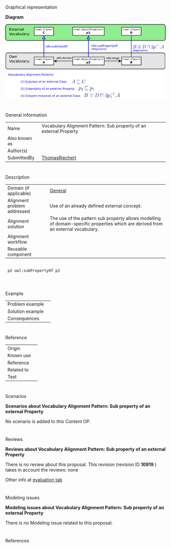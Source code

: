 # 

 Graphical representation



__Diagram__ 





[![Image:Alignment-odp.png](../public/images/6/65/Alignment-odp.png)](../../Image/Alignment-odp.png "Image:Alignment-odp.png")





# 

 General information




|  |  |
| --- | --- |
|  Name  |  Vocabulary Alignment Pattern: Sub property of an external Property  |
|  Also known as  |  |
|  Author(s)  |  |
|  SubmittedBy  | [ThomasRiechert](../../User/ThomasRiechert "User:ThomasRiechert")  |



  





# 

 Description




|  |  |
| --- | --- |
|  Domain (if applicable)  | [General](http://ontologydesignpatterns.org/wiki/index.php?title=General&action=edit&redlink=1 "General (not yet written)")  |
|  Alignment problem addressed  |  Use of an already defined external concept.  |
|  Alignment solution  |  The use of the pattern sub property allows modelling of domain-specific properties which are derived from an external vocabulary.  |
|  Alignment workflow  |  |
|  Reusable component  |  |



```

 p2 owl:subPropertyOf p1
 

```


  





# 

 Example




|  |  |
| --- | --- |
|  Problem example  |  |
|  Solution example  |  |
|  Consequences  |  |



  





# 

 Reference




|  |  |
| --- | --- |
|  Origin  |  |
|  Known use  |  |
|  Reference  |  |
|  Related to  |  |
|  Test  |  |



  





# 

 Scenarios




__Scenarios about Vocabulary Alignment Pattern: Sub property of an external Property__ 


 No scenario is added to this Content OP.
 




# 

 Reviews




__Reviews about Vocabulary Alignment Pattern: Sub property of an external Property__ 


 There is no review about this proposal.
This revision (revision ID
 __10919__ 
 ) takes in account the reviews: none
 



 Other info at
 [evaluation tab](http://ontologydesignpatterns.org/wiki/index.php?title=Submissions:Vocabulary_Alignment_Pattern:_Sub_property_of_an_external_Property&action=evaluation "http://ontologydesignpatterns.org/wiki/index.php?title=Submissions:Vocabulary_Alignment_Pattern:_Sub_property_of_an_external_Property&action=evaluation") 





  





# 

 Modeling issues




__Modeling issues about Vocabulary Alignment Pattern: Sub property of an external Property__ 


 There is no Modeling issue related to this proposal.
 




  





# 

 References